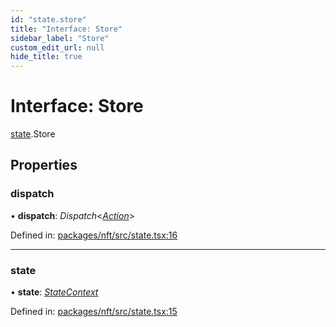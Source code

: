 ```yaml
---
id: "state.store"
title: "Interface: Store"
sidebar_label: "Store"
custom_edit_url: null
hide_title: true
---
```


# Interface: Store

[state](../modules/state.md).Store

## Properties

### dispatch

• **dispatch**: *Dispatch*<[*Action*](../modules/reducer.md#action)\>

Defined in: [packages/nft/src/state.tsx:16](https://github.com/xr3ngine/xr3ngine/blob/673ad6a5f/packages/nft/src/state.tsx#L16)

___

### state

• **state**: [*StateContext*](state.statecontext.md)

Defined in: [packages/nft/src/state.tsx:15](https://github.com/xr3ngine/xr3ngine/blob/673ad6a5f/packages/nft/src/state.tsx#L15)
